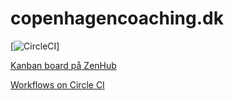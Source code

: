 # copenhagencoaching.dk
[![CircleCI](https://circleci.com/gh/prolike/copenhagencoaching.dk.svg?style=svg&circle-token=c771245a750b2afe4158e1c22daffc456c43e01c)]

[Kanban board på ZenHub](https://app.zenhub.com/workspaces/copenhagen-coaching-center-5c99e1f6f019e10001096090/board?repos=177743826,183002522)

[Workflows on Circle CI](https://circleci.com/gh/prolike/workflows/copenhagencoaching.dk)